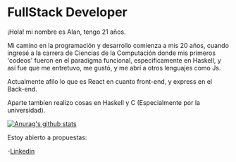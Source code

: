 <h1> FullStack Developer </h1>

¡Hola! mi nombre es Alan, tengo 21 años.

Mi camino en la programación y desarrollo comienza a mis 20 años, cuando ingresé a la carrera de Ciencias de la Computación donde mis primeros 'codeos' fueron en el paradigma funcional, especificamente en Haskell, y así fue que me entretuvo, me gustó, y me abrí a otros lenguajes como Js.

Actualmente afilo lo que es React en cuanto front-end, y express en el Back-end.

Aparte tambíen realizo cosas en Haskell y C (Especialmente por la universidad).

[![Anurag's github stats](https://github-readme-stats.vercel.app/api?username=alanoterohs)](https://github.com/anuraghazra/github-readme-stats)

Estoy abierto a propuestas:

-[Linkedin](https://www.linkedin.com/in/alan-otero-184115191/)
<!--
**Alanoterohs/Alanoterohs** is a ✨ _special_ ✨ repository because its `README.md` (this file) appears on your GitHub profile.

Here are some ideas to get you started:

- 🔭 I’m currently working on ...
- 🌱 I’m currently learning ...
- 👯 I’m looking to collaborate on ...
- 🤔 I’m looking for help with ...
- 💬 Ask me about ...
- 📫 How to reach me: ...
- 😄 Pronouns: ...
- ⚡ Fun fact: ...
-->
